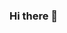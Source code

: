 ### Hi there 👋

<!--
**SaharGalimidi/SaharGalimidi** is a ✨ _special_ ✨ repository because its `README.md` (this file) appears on your GitHub profile.

                  🎉 Welcome to my GitHub profile! 🎉
                  
                               About Me 👨‍💻
                                
I am a third-year computer science student👨‍🎓 💻, with a strong passion for software development and problem-solving. 

Throughout my studies, I have gained experience in a variety of programming languages and frameworks 🛠️, including Java, Python, C, MySQL and more. I am always looking to expand my skillset and take on new challenges 💪.

On this page, you will find a selection of my personal projects and coursework, ranging from web applications to data analysis tools. I hope that you find these projects interesting and informative 🤓.

Feel free to browse through my repositories, and don't hesitate to reach out if you have any questions or comments 📫. Thank you for visiting! 🙏
-->
